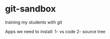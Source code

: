 # git-sandbox
training my students with git

Apps we need to install:
1- vs code
2- source tree 
  

